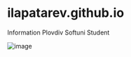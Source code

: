 # ilapatarev.github.io
Information
Plovdiv
Softuni Student


![image](https://github.com/ilapatarev/ilapatarev/assets/106161445/c4eb94fa-9c8f-4e5b-ba1f-0b5db550b052)
